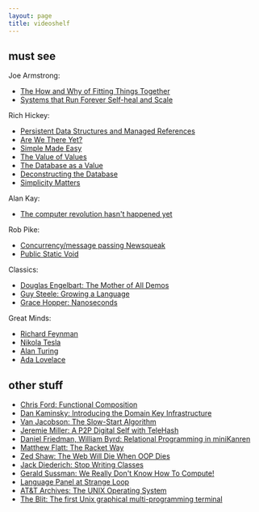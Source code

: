 ```yaml
---
layout: page
title: videoshelf
---
```


## must see

Joe Armstrong:

* [The How and Why of Fitting Things Together](https://www.youtube.com/watch?v=ed7A7r6DBsM)
* [Systems that Run Forever Self-heal and Scale](http://www.infoq.com/presentations/self-heal-scalable-system)

Rich Hickey:

* [Persistent Data Structures and Managed References](http://www.infoq.com/presentations/Value-Identity-State-Rich-Hickey)
* [Are We There Yet?](http://www.infoq.com/presentations/Are-We-There-Yet-Rich-Hickey)
* [Simple Made Easy](http://www.infoq.com/presentations/Simple-Made-Easy)
* [The Value of Values](http://www.infoq.com/presentations/Value-Values)
* [The Database as a Value](http://www.infoq.com/presentations/Datomic-Database-Value)
* [Deconstructing the Database](http://www.infoq.com/presentations/Deconstructing-Database)
* [Simplicity Matters](https://www.youtube.com/watch?v=rI8tNMsozo0)

Alan Kay:

* [The computer revolution hasn't happened yet](https://www.youtube.com/watch?v=oKg1hTOQXoY)

Rob Pike:

* [Concurrency/message passing Newsqueak](https://www.youtube.com/watch?v=hB05UFqOtFA)
* [Public Static Void](https://www.youtube.com/watch?v=5kj5ApnhPAE)

Classics:

* [Douglas Engelbart: The Mother of All Demos](https://www.youtube.com/watch?v=yJDv-zdhzMY)
* [Guy Steele: Growing a Language](https://www.youtube.com/watch?v=_ahvzDzKdB0)
* [Grace Hopper: Nanoseconds](https://www.youtube.com/watch?v=JEpsKnWZrJ8)

Great Minds:

* [Richard Feynman](https://www.youtube.com/watch?v=JIJw3OLB9sI)
* [Nikola Tesla](https://www.youtube.com/watch?v=pPnGvjmIgZA)
* [Alan Turing](https://www.youtube.com/watch?v=Btqro3544p8)
* [Ada Lovelace](https://www.youtube.com/watch?v=uBbVbqRvqTM)

## other stuff

* [Chris Ford: Functional Composition](http://www.infoq.com/presentations/music-functional-language)
* [Dan Kaminsky: Introducing the Domain Key Infrastructure](https://www.youtube.com/watch?v=lo5utZoWEgo)
* [Van Jacobson: The Slow-Start Algorithm](https://www.youtube.com/watch?v=QP4A6L7CEqA)
* [Jeremie Miller: A P2P Digital Self with TeleHash](http://www.infoq.com/presentations/A-P2P-Digital-Self-with-TeleHash)
* [Daniel Friedman, William Byrd: Relational Programming in miniKanren](http://www.infoq.com/presentations/miniKanren)
* [Matthew Flatt: The Racket Way](http://www.infoq.com/presentations/Racket)
* [Zed Shaw: The Web Will Die When OOP Dies](https://vimeo.com/43380467)
* [Jack Diederich: Stop Writing Classes](https://www.youtube.com/watch?v=o9pEzgHorH0)
* [Gerald Sussman: We Really Don't Know How To Compute!](http://www.infoq.com/presentations/We-Really-Dont-Know-How-To-Compute)
* [Language Panel at Strange Loop](http://www.infoq.com/presentations/Language-Panel)
* [AT&T Archives: The UNIX Operating System](https://www.youtube.com/watch?v=tc4ROCJYbm0)
* [The Blit: The first Unix graphical multi-programming terminal](https://www.youtube.com/watch?v=emh22gT5e9k)
